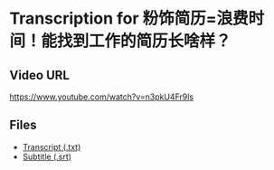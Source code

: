 # Transcription for 粉饰简历=浪费时间！能找到工作的简历长啥样？
## Video URL
https://www.youtube.com/watch?v=n3pkU4Fr9ls
 
## Files
- [Transcript (.txt)](./transcript.txt)
- [Subtitle (.srt)](./transcript.srt)
